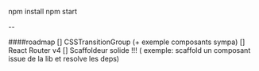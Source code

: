 npm install
npm start

--

####roadmap
[]	CSSTransitionGroup (+ exemple composants sympa)
[]	React Router v4
[]	Scaffoldeur solide !!!
( exemple: scaffold un composant issue de la lib et resolve les deps)
